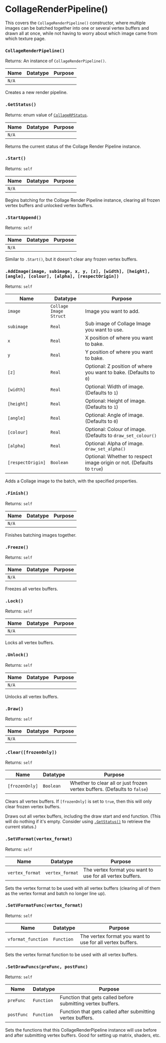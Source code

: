 # CollageRenderPipeline()

This covers the `CollageRenderPipeline()` constructor, where multiple images can be batched together into one or several vertex buffers and drawn all at once, while not having to worry about which image came from which texture page.

### `CollageRenderPipeline()`

Returns: An instance of `CollageRenderPipeline()`.

|Name|Datatype|Purpose|
|---|---|---|
|`N/A`|||

Creates a new render pipeline.

### `.GetStatus()`

Returns: enum value of [`CollageRPStatus`](enums.md#collagerpstatus).

|Name|Datatype|Purpose|
|---|---|---|
|`N/A`|||

Returns the current status of the Collage Render Pipeline instance.

### `.Start()`

Returns: `self`

|Name|Datatype|Purpose|
|---|---|---|
|`N/A`|||

Begins batching for the Collage Render Pipeline instance, clearing all frozen vertex buffers and unlocked vertex buffers.

### `.StartAppend()`

Returns: `self`

|Name|Datatype|Purpose|
|---|---|---|
|`N/A`|||

Similar to `.Start()`, but it doesn't clear any frozen vertex buffers.

### `.AddImage(image, subimage, x, y, [z], [width], [height], [angle], [colour], [alpha], [respectOrigin])`

Returns: `self`

|Name|Datatype|Purpose|
|---|---|---|
|`image`|`Collage Image Struct`|Image you want to add.|
|`subimage`|`Real`|Sub image of Collage Image you want to use.|
|`x`|`Real`|X position of where you want to bake.|
|`y`|`Real`|Y position of where you want to bake.|
|`[z]`|`Real`|Optional: Z position of where you want to bake. (Defaults to `0`)|
|`[width]`|`Real`|Optional: Width of image. (Defaults to `1`)|
|`[height]`|`Real`|Optional: Height of image. (Defaults to `1`)|
|`[angle]`|`Real`|Optional: Angle of image. (Defaults to `0`)|
|`[colour]`|`Real`|Optional: Colour of image. (Defaults to `draw_set_colour()`|
|`[alpha]`|`Real`|Optional: Alpha of image. `draw_set_alpha()`|
|`[respectOrigin]`|`Boolean`|Optional: Whether to respect image origin or not. (Defaults to `true`)|

Adds a Collage image to the batch, with the specified properties.

### `.Finish()`

Returns: `self`

|Name|Datatype|Purpose|
|---|---|---|
|`N/A`|||

Finishes batching images together.

### `.Freeze()`

Returns: `self`

|Name|Datatype|Purpose|
|---|---|---|
|`N/A`|||

Freezes all vertex buffers.

### `.Lock()`

Returns: `self`

|Name|Datatype|Purpose|
|---|---|---|
|`N/A`|||

Locks all vertex buffers.

### `.Unlock()`

Returns: `self`

|Name|Datatype|Purpose|
|---|---|---|
|`N/A`|||

Unlocks all vertex buffers.

### `.Draw()`

Returns: `self`

|Name|Datatype|Purpose|
|---|---|---|
|`N/A`|||

### `.Clear([frozenOnly])`

Returns: `self`

|Name|Datatype|Purpose|
|---|---|---|
|`[frozenOnly]`|`Boolean`|Whether to clear all or just frozen vertex buffers. (Defaults to `false`)|

Clears all vertex buffers. If `[frozenOnly]` is set to `true`, then this will only clear frozen vertex buffers.

Draws out all vertex buffers, including the draw start and end function. (This will do nothing if it's empty. Consider using [`.GetStatus()`](collage-render-pipeline.md#getstatus) to retrieve the current status.)

### `.SetVFormat(vertex_format)`

Returns: `self`

|Name|Datatype|Purpose|
|---|---|---|
|`vertex_format`|`vertex_format`|The vertex format you want to use for all vertex buffers.|

Sets the vertex format to be used with all vertex buffers (clearing all of them as the vertex format and batch no longer line up).

### `.SetVFormatFunc(vertex_format)`

Returns: `self`

|Name|Datatype|Purpose|
|---|---|---|
|`vformat_function`|`Function`|The vertex format you want to use for all vertex buffers.|

Sets the vertex format function to be used with all vertex buffers.

### `.SetDrawFuncs(preFunc, postFunc)`

Returns: `self`

|Name|Datatype|Purpose|
|---|---|---|
|`preFunc`|`Function`|Function that gets called before submitting vertex buffers.|
|`postFunc`|`Function`|Function that gets called after submitting vertex buffers.|

Sets the functions that this CollageRenderPipeline instance will use before and after submitting vertex buffers. Good for setting up matrix, shaders, etc.